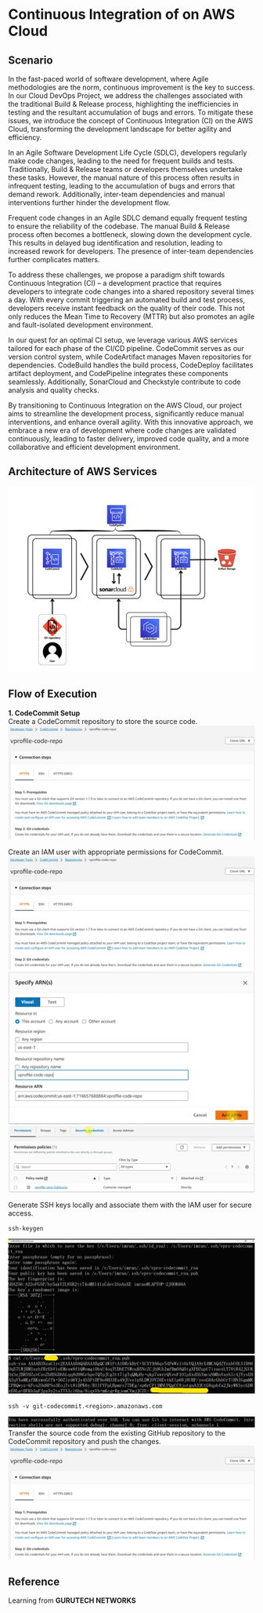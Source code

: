 # Continuous Integration of on AWS Cloud
<h2>Scenario</h2>
<p>
In the fast-paced world of software development, where Agile methodologies are the norm, continuous improvement is the key to success. In our Cloud DevOps Project, we address the challenges associated with the traditional Build & Release process, highlighting the inefficiencies in testing and the resultant accumulation of bugs and errors. To mitigate these issues, we introduce the concept of Continuous Integration (CI) on the AWS Cloud, transforming the development landscape for better agility and efficiency.

In an Agile Software Development Life Cycle (SDLC), developers regularly make code changes, leading to the need for frequent builds and tests. Traditionally, Build & Release teams or developers themselves undertake these tasks. However, the manual nature of this process often results in infrequent testing, leading to the accumulation of bugs and errors that demand rework. Additionally, inter-team dependencies and manual interventions further hinder the development flow.

Frequent code changes in an Agile SDLC demand equally frequent testing to ensure the reliability of the codebase. The manual Build & Release process often becomes a bottleneck, slowing down the development cycle. This results in delayed bug identification and resolution, leading to increased rework for developers. The presence of inter-team dependencies further complicates matters.

To address these challenges, we propose a paradigm shift towards Continuous Integration (CI) – a development practice that requires developers to integrate code changes into a shared repository several times a day. With every commit triggering an automated build and test process, developers receive instant feedback on the quality of their code. This not only reduces the Mean Time to Recovery (MTTR) but also promotes an agile and fault-isolated development environment.

In our quest for an optimal CI setup, we leverage various AWS services tailored for each phase of the CI/CD pipeline. CodeCommit serves as our version control system, while CodeArtifact manages Maven repositories for dependencies. CodeBuild handles the build process, CodeDeploy facilitates artifact deployment, and CodePipeline integrates these components seamlessly. Additionally, SonarCloud and Checkstyle contribute to code analysis and quality checks.

By transitioning to Continuous Integration on the AWS Cloud, our project aims to streamline the development process, significantly reduce manual interventions, and enhance overall agility. With this innovative approach, we embrace a new era of development where code changes are validated continuously, leading to faster delivery, improved code quality, and a more collaborative and efficient development environment.
</p>

<h2>Architecture of AWS Services</h2>
 <img src="https://github.com/Jackiedee1223/image-repos/blob/main/CloudDevOps-3.png">

<h2>Flow of Execution</h2>

<b>1.	CodeCommit Setup</b><br>
Create a CodeCommit repository to store the source code.
<img src="https://github.com/Jackiedee1223/CloudDevOps-3/blob/main/images/CodeCommit.png">

Create an IAM user with appropriate permissions for CodeCommit.
<img src="https://github.com/Jackiedee1223/CloudDevOps-3/blob/main/images/IAM.png">
<img src="https://github.com/Jackiedee1223/CloudDevOps-3/blob/main/images/ARN.png">
<img src="https://github.com/Jackiedee1223/CloudDevOps-3/blob/main/images/Policy.png">

Generate SSH keys locally and associate them with the IAM user for secure access.

    ssh-keygen
<img src="https://github.com/Jackiedee1223/CloudDevOps-3/blob/main/images/RSA.png">
<img src="https://github.com/Jackiedee1223/CloudDevOps-3/blob/main/images/Upload-to-Cloud.png"> 

    ssh -v git-codecommit.<region>.amazonaws.com
<img src="https://github.com/Jackiedee1223/CloudDevOps-3/blob/main/images/Successfully.png"> 
Transfer the source code from the existing GitHub repository to the CodeCommit repository and push the changes.
<img src="https://github.com/Jackiedee1223/CloudDevOps-3/blob/main/images/CodeCommit.PNG">




<h2>Reference</h2>
<p>Learning from <b>GURUTECH NETWORKS</b> </p>
